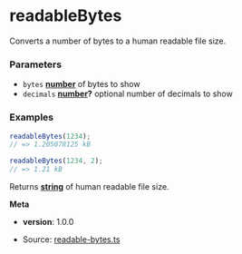 <!-- Generated by documentation.js. Update this documentation by updating the source code. -->

# readableBytes

Converts a number of bytes to a human readable file size.

### Parameters

*   `bytes` **[number][1]** of bytes to show
*   `decimals` **[number][1]?** optional number of decimals to show

### Examples

```javascript
readableBytes(1234);
// => 1.205078125 kB

readableBytes(1234, 2);
// => 1.21 kB
```

Returns **[string][2]** of human readable file size.

**Meta**

*   **version**: 1.0.0

[1]: https://developer.mozilla.org/docs/Web/JavaScript/Reference/Global_Objects/Number

[2]: https://developer.mozilla.org/docs/Web/JavaScript/Reference/Global_Objects/String


* Source: [readable-bytes.ts](https://github.com/iamdevlinph/common-utils-pkg/blob/main/src/readable-bytes/readable-bytes.ts#L20-L30)